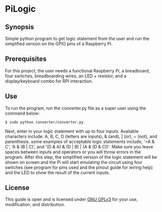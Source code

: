 # PiLogic

## Synopsis
Simple python program to get logic statement from the user and run the simplified version on the GPIO pins of a Raspberry Pi.

## Prerequisites
For this project, the user needs a functional Raspberry Pi, a breadboard, four switches, breadboarding wires, an LED + resistor, and a display/keyboard combo for RPI interaction.

## Use
To run the program, run the converter.py file as a super user using the command below:

	$ sudo python converter/converter.py

Next, enter in your logic statement with up to four inputs. Available characters include: A, B, C, D (letters are inputs), & (and), | (or), ~ (not), and parenthesis. some examples of acceptable logic statements include, '~A & C', 'A & (B | C)', and '(D & A) & (D | B) | (A & (D & C))'. Make sure you leave spaces between inputs and operators or you will throw errors in the program. After this step, the simplified version of the logic statement will be shown on screen and the Pi will start emulating the circuit using four switches (see program for pins used and the pinout guide for wiring help) and the LED to show the result of the current inputs.

## License
This guide is open and is licensed under [GNU GPLv3](https://www.gnu.org/licenses/gpl-3.0.en.html) for your use, modification, and distribution.
